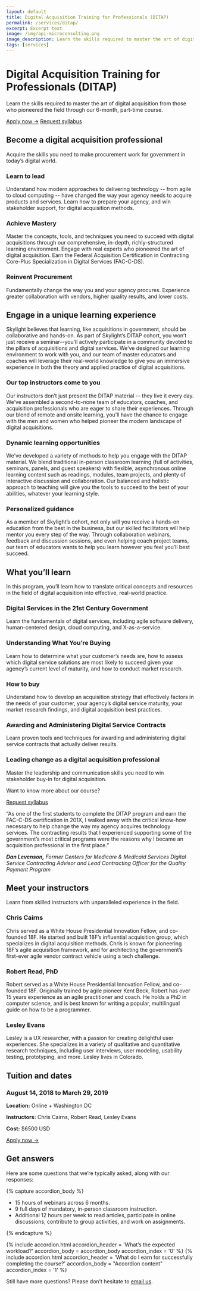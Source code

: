 ```yaml
---
layout: default
title: Digital Acquisition Training for Professionals (DITAP)
permalink: /services/ditap/
excerpt: Excerpt text
image: /img/api-microconsulting.png
image_description: Learn the skills required to master the art of digital acquisition from those who pioneered the field through our 6-month, part-time course. 
tags: [services]
---
```


<div class="hero">
  <div class="container">
    <h1 class="hero-heading">Digital Acquisition Training for Professionals (DITAP)</h1>
    <p class="hero-content">Learn the skills required to master the art of digital acquisition from those who pioneered the field through our 6-month, part-time course.</p>
    <a class="btn btn-warning btn-lg text-dark mr-1" href="#">Apply now →</a>
    <a class="btn btn-outline-light btn-lg" href="#">Request syllabus</a>
  </div>
</div>

<div class="container mt-5">
  <h2 class="">Become a digital acquisition professional</h2>
  <p class="">Acquire the skills you need to make procurement work for government in today’s digital world.</p>

  <div class="row">
    <div class="col-12 col-lg-4">
      <h3>Learn to lead</h3>
      <p>Understand how modern approaches to delivering technology -- from agile to cloud computing -- have changed the way your agency needs to acquire products and services. Learn how to prepare your agency, and win stakeholder support, for digital acquisition methods.</p>
    </div>
    <div class="col-12 col-lg-4">
      <h3>Achieve Mastery</h3>
      <p>Master the concepts, tools, and techniques you need to succeed with digital acquisitions through our comprehensive, in-depth, richly-structured learning environment. Engage with real experts who pioneered the art of digital acquisition. Earn the Federal Acquisition Certification in Contracting Core-Plus Specialization in Digital Services (FAC-C-DS).</p>
    </div>
    <div class="col-12 col-lg-4">
      <h3>Reinvent Procurement</h3>
      <p>Fundamentally change the way you and your agency procures. Experience greater collaboration with vendors, higher quality results, and lower costs.</p>
    </div>
  </div>

  <h2>Engage in a unique learning experience</h2>
  <p>Skylight believes that learning, like acquisitions in government, should be collaborative and hands-on. As part of Skylight’s DITAP cohort, you won’t just receive a seminar--you’ll actively participate in a community devoted to the pillars of acquisitions and digital services. We’ve designed our learning environment to work with you, and our team of master educators and coaches will leverage their real-world knowledge to give you an immersive experience in both the theory and applied practice of digital acquisitions.</p>

  <h3>Our top instructors come to you</h3>
  <p>Our instructors don’t just present the DITAP material -- they live it every day. We’ve assembled a second-to-none team of educators, coaches, and acquisition professionals who are eager to share their experiences. Through our blend of remote and onsite learning, you’ll have the chance to engage with the men and women who helped pioneer the modern landscape of digital acquisitions.</p>

  <h3>Dynamic learning opportunities</h3>
  <p>We’ve developed a variety of methods to help you engage with the DITAP material. We blend traditional in-person classroom learning (full of activities, seminars, panels, and guest speakers) with flexible, asynchronous online learning content such as readings, modules, team projects, and plenty of interactive discussion and collaboration. Our balanced and holistic approach to teaching will give you the tools to succeed to the best of your abilities, whatever your learning style.</p>

  <h3>Personalized guidance</h3>
  <p>As a member of Skylight’s cohort, not only will you receive a hands-on education from the best in the business, but our skilled facilitators will help mentor you every step of the way. Through collaboration webinars, feedback and discussion sessions, and even helping coach project teams, our team of educators wants to help you learn however you feel you’ll best succeed.</p>

  <h2>What you’ll learn</h2>
  <p>In this program, you’ll learn how to translate critical concepts and resources in the field of digital acquisition into effective, real-world practice.</p>

  <h3>Digital Services in the 21st Century Government</h3>
  <p>Learn the fundamentals of digital services, including agile software delivery, human-centered design, cloud computing, and X-as-a-service.</p>
  <h3>Understanding What You’re Buying</h3>
  <p>Learn how to determine what your customer’s needs are, how to assess which digital service solutions are most likely to succeed given your agency’s current level of maturity, and how to conduct market research.</p>
  <h3>How to buy</h3>
  <p>Understand how to develop an acquisition strategy that effectively factors in the needs of your customer, your agency’s digital service maturity, your market research findings, and digital acquisition best practices.</p>
  <h3>Awarding and Administering Digital Service Contracts</h3>
  <p>Learn proven tools and techniques for awarding and administering digital service contracts that actually deliver results.</p>
  <h3>Leading change as a digital acquisition professional</h3>
  <p>Master the leadership and communication skills you need to win stakeholder buy-in for digital acquisition.</p>

  <div class="bg-primary text-white p-4">
    <p>Want to know more about our course?</p>
    <a class="btn btn-outline-light" href="#">Request syllabus</a>
  </div>
</div>

<div class="bg-warning py-5">
  <div class="container">
    <p class="font-size-large">“As one of the first students to complete the DITAP program and earn the FAC-C-DS certification in 201X, I walked away with the critical know-how necessary to help change the way my agency acquires technology services. The contracting results that I experienced supporting some of the government’s most critical programs were the reasons why I became an acquisition professional in the first place.”</p>
    <p class="font-size-large"><i><strong>Dan Levenson,</strong> Former Centers for Medicare & Medicaid Services Digital Service Contracting Advisor and Lead Contracting Officer for the Quality Payment Program</i></p>
  </div>
</div>

<div class="container">
  <h2>Meet your instructors</h2>
  <p>Learn from skilled instructors with unparalleled experience in the field.</p>

  <h3>Chris Cairns</h3>
  <p>Chris served as a White House Presidential Innovation Fellow, and co-founded 18F. He started and built 18F’s influential acquisition group, which specializes in digital acquisition methods. Chris is known for pioneering 18F’s agile acquisition framework, and for architecting the government’s first-ever agile vendor contract vehicle using a tech challenge.</p>
  <h3>Robert Read, PhD</h3>
  <p>Robert served as a White House Presidential Innovation Fellow, and co-founded 18F. Originally trained by agile pioneer Kent Beck, Robert has over 15 years experience as an agile practitioner and coach. He holds a PhD in computer science, and is best known for writing a popular, multilingual guide on how to be a programmer.</p>
  <h3>Lesley Evans</h3>
  <p>Lesley is a UX researcher, with a passion for creating delightful user experiences. She specializes in a variety of qualitative and quantitative research techniques, including user interviews, user modeling, usability testing, prototyping, and more. Lesley lives in Colorado.</p>

  <h2>Tuition and dates</h2>
  <h3>August 14, 2018 to March 29, 2019</h3>
  <p><strong>Location:</strong> Online + Washington DC</p>
  <p><strong>Instructors:</strong> Chris Cairns, Robert Read, Lesley Evans</p>
  <p><strong>Cost:</strong> $6500 USD</p>
  <p><a href="#">Apply now →</a></p>

  <h2>Get answers</h2>
  <p>Here are some questions that we’re typically asked, along with our responses:</p>

  {% capture accordion_body %}
  <ul>
    <li>15 hours of webinars across 6 months.</li>
    <li>9 full days of mandatory, in-person classroom instruction.</li>
    <li>Additional 12 hours per week to read articles, participate in online discussions, contribute to group activities, and work on assignments.</li>
  </ul>
  {% endcapture %}

  {% include accordion.html accordion_header = 'What’s the expected workload?' accordion_body = accordion_body accordion_index = '0' %}
  {% include accordion.html accordion_header = 'What do I earn for successfully completing the course?' accordion_body = "Accordion content" accordion_index = '1' %}

  <p>Still have more questions? Please don’t hesitate to <a href="mailto:admin@skylight.digital">email us</a>.</p>

</div>






















